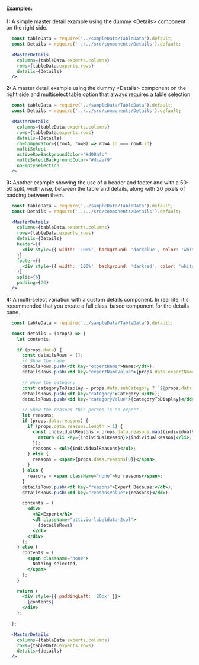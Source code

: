 #### Examples:

__1:__ A simple master detail example using the dummy &lt;Details&gt; component on the right side.

```jsx
  const tableData = require('../sampleData/TableData').default;
  const Details = require('../../src/components/Details').default;

  <MasterDetails
    columns={tableData.experts.columns}
    rows={tableData.experts.rows}
    details={Details}
  />
```

__2:__ A master detail example using the dummy &lt;Details&gt; component on the right side and
multiselect table option that always requires a table selection.

```jsx
  const tableData = require('../sampleData/TableData').default;
  const Details = require('../../src/components/Details').default;

  <MasterDetails
    columns={tableData.experts.columns}
    rows={tableData.experts.rows}
    details={Details}
    rowComparator={(rowA, rowB) => rowA.id === rowB.id}
    multiSelect
    activeRowBackgroundColor="#d08afc"
    multiSelectBackgroundColor="#dcaef9"
    noEmptySelection
  />
```

__3:__ Another example showing the use of a header and footer and with a 50-50 split, widthwise, between
the table and details, along with 20 pixels of padding between them.

```jsx
  const tableData = require('../sampleData/TableData').default;
  const Details = require('../../src/components/Details').default;

  <MasterDetails
    columns={tableData.experts.columns}
    rows={tableData.experts.rows}
    details={Details}
    header={(
      <div style={{ width: '100%', background: 'darkblue', color: 'white', textAlign: 'center' }} >Header</div>
    )}
    footer={(
      <div style={{ width: '100%', background: 'darkred', color: 'white', textAlign: 'center' }} >Footer</div>
    )}
    split={6}
    padding={20}
  />
```

__4:__ A multi-select variation with a custom details component. In real life, it's recommended that you
create a full class-based component for the details pane.

```jsx
  const tableData = require('../sampleData/TableData').default;

  const details = (props) => {
    let contents;

    if (props.data) {
      const detailsRows = [];
      // Show the name
      detailsRows.push(<dt key="expertName">Name:</dt>);
      detailsRows.push(<dd key="expertNameValue">{props.data.expertName}</dd>);

      // Show the category
      const categoryToDisplay = props.data.subCategory ? `${props.data.category} (${props.data.subCategory})` : props.data.category;
      detailsRows.push(<dt key="category">Category:</dt>);
      detailsRows.push(<dd key="categoryValue">{categoryToDisplay}</dd>);

      // Show the reasons this person is an expert
      let reasons;
      if (props.data.reasons) {
        if (props.data.reasons.length > 1) {
          const individualReasons = props.data.reasons.map((individualReason) => {
            return <li key={individualReason}>{individualReason}</li>;
          });
          reasons = <ul>{individualReasons}</ul>;
        } else {
          reasons = <span>{props.data.reasons[0]}</span>;
        }
      } else {
        reasons = <span className="none">No reasons</span>;
      }
      detailsRows.push(<dt key="reasons">Expert Because:</dt>);
      detailsRows.push(<dd key="reasonsValue">{reasons}</dd>);

      contents = (
        <div>
          <h2>Expert</h2>
          <dl className="attivio-labeldata-2col">
            {detailsRows}
          </dl>
        </div>
      );
    } else {
      contents = (
        <span className="none">
          Nothing selected.
        </span>
      );
    }

    return (
      <div style={{ paddingLeft: '20px' }}>
        {contents}
      </div>
    );

  };

  <MasterDetails
    columns={tableData.experts.columns}
    rows={tableData.experts.rows}
    details={details}
  />
```
